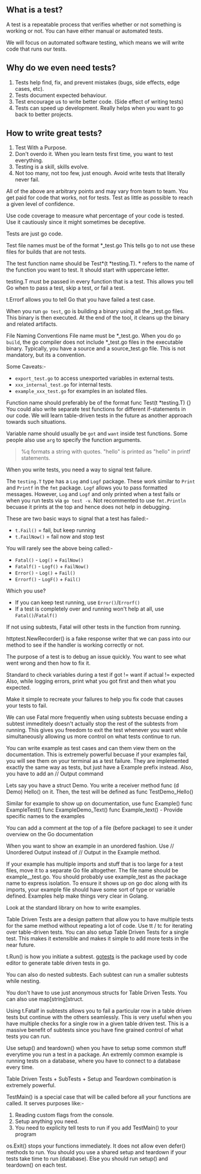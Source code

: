 ## What is a test?

A test is a repeatable process that verifies whether or not something is working or not.
You can have either manual or automated tests.

We will focus on automated software testing, which means we will write code that runs our tests.

## Why do we even need tests?

1. Tests help find, fix, and prevent mistakes (bugs, side effects, edge cases, etc).
2. Tests document expected behaviour.
3. Test encourage us to write better code. (Side effect of writing tests)
4. Tests can speed up development. Really helps when you want to go back to better projects.

## How to write great tests?

1. Test With a Purpose.
2. Don't overdo it. When you learn tests first time, you want to test everything.
3. Testing is a skill, skills evolve.
4. Not too many, not too few, just enough. Avoid write tests that literally never fail.

All of the above are arbitrary points and may vary from team to team.
You get paid for code that works, not for tests. Test as little as possible to reach a given level of confidence.

Use code coverage to measure what percentage of your code is tested.
Use it cautiously since it might sometimes be deceptive.

Tests are just go code.

Test file names must be of the format *_test.go
This tells go to not use these files for builds that are not tests.

The test function name should be Test*(t *testing.T). * refers to the name of the function you want to test.
It should start with uppercase letter.

testing.T must be passed in every function that is a test.
This allows you tell Go when to pass a test, skip a test, or fail a test.

t.Errorf allows you to tell Go that you have failed a test case.

When you run `go test`, go is building a binary using all the _test.go files.
This binary is then executed. At the end of the tool, it cleans up the binary and related artifacts.

File Naming Conventions
File name must be *_test.go.
When you do `go build`, the go compiler does not include *_test.go files in the executable binary.
Typically, you have a source and a source_test.go file.
This is not mandatory, but its a convention.

Some Caveats:-
- `export_test.go` to access unexported variables in external tests.
- `xxx_internal_test.go` for internal tests.
- `example_xxx_test.go` for examples in an isolated files.

Function name should preferably be of the format func Test(t *testing.T) {}
You could also write separate test functions for different if-statements in our code.
We will learn table-driven tests in the future as another approach towards such situations.

Variable name should usually be `got` and `want` inside test functions.
Some people also use `arg` to specify the function arguments.

> %q formats a string with quotes. "hello" is printed as "hello" in printf statements.

When you write tests, you need a way to signal test failure.

The `testing.T` type has a `Log` and `Logf` package. These work similar to `Print` and `Printf` in the `fmt` package.
`Logf` allows you to pass formatted messages.
However, `Log` and `Logf` and only printed when a test fails or when you run tests via `go test -v`.
Not recommented to use `fmt.Println` becuase it prints at the top and hence does not help in debugging.

These are two basic ways to signal that a test has failed:-
- `t.Fail()` = fail, but keep running
- `t.FailNow()` = fail now and stop test

You will rarely see the above being called:-
- `Fatal()` - `Log()` + `FailNow()`
- `Fatalf()` - `Logf()` + `FailNow()`
- `Error()` - `Log()` + `Fail()`
- `Errorf()` - `LogF()` + `Fail()`

Which you use?
- If you can keep test running, use `Error()`/`Errorf()`
- If a test is completely over and running won't help at all, use `Fatal()`/`Fatalf()`

If not using subtests, Fatal will other tests in the function from running.

httptest.NewRecorder() is a fake response writer that we can pass into our method to see if the handler is working correctly or not.

The purpose of a test is to debug an issue quickly.
You want to see what went wrong and then how to fix it.

Standard to check variables during a test
if got != want
if actual != expected
Also, while logging errors, print what you got first and then what you expected.

Make it simple to recreate your failures to help you fix code that causes your tests to fail.

We can use Fatal more frequently when using subtests becuase ending a subtest immeditely doesn't actually stop the rest of the subtests from running.
This gives you freedom to exit the test whenever you want while simultaneously allowing us more control on what tests continue to run.

You can write example as test cases and can them view them on the documentation.
This is extremely powerful becuase if your examples fail, you will see them on your terminal as a test failure.
They are implemented exactly the same way as tests, but just have a Example prefix instead. Also, you have to add an // Output command

Lets say you have a struct Demo. You write a receiver method func (d Demo) Hello() on it.
Then, the test will be defined as func TestDemo_Hello()

Similar for example to show up on documentation, use
func Example()
func ExampleTest()
func ExampleDemo_Text()
func Example_text() - Provide specific names to the examples

You can add a comment at the top of a file (before package) to see it under overview on the Go documentation

When you want to show an example in an unordered fashion.
Use // Unordered Output instead of // Output in the Example method.

If your example has multiple imports and stuff that is too large for a test files, move it to a separate Go file altogether.
The file name should be example_<func>_test.go. You should probably use example_test as the package name to express isolation.
To ensure it shows up on go doc along with its imports, your example file should have some sort of type or variable defined.
Examples help make things very clear in Golang.

Look at the standard library on how to write examples.

Table Driven Tests are a design pattern that allow you to have multiple tests for the same method without repeating a lot of code.
Use tt / tc for iterating over table-driven tests.
You can also setup Table Driven Tests for a single test. This makes it extensible and makes it simple to add more tests in the near future.

t.Run() is how you initiate a subtest.
[gotests](https://github.com/cweill/gotests) is the package used by code editor to generate table driven tests in go.


You can also do nested subtests.
Each subtest can run a smaller subtests while nesting.

You don't have to use just anonymous structs for Table Driven Tests.
You can also use map[string]struct.

Using t.Fatalf in subtests allows you to fail a particular row in a table driven tests but continue with the others seamlessly.
This is very useful when you have multiple checks for a single row in a given table driven test.
This is a massive benefit of subtests since you have fine grained control of what tests you can run.

Use setup() and teardown() when you have to setup some common stuff everytime you run a test in a package.
An extremly common example is running tests on a database, where you have to connect to a database every time.

Table Driven Tests + SubTests + Setup and Teardown combination is extremely powerful.

TestMain() is a special case that will be called before all your functions are called.
It serves purposes like:-
1. Reading custom flags from the console.
2. Setup anything you need.
3. You need to explicity tell tests to run if you add TestMain() to your program

os.Exit() stops your functions immediately. It does not allow even defer() methods to run.
You should you use a shared setup and teardown if your tests take time to run (database).
Else you should run setup() and teardown() on each test.
